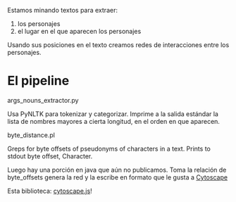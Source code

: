 Estamos minando textos para extraer:

1. los personajes
2. el lugar en el que aparecen los personajes

Usando sus posiciones en el texto creamos redes de interacciones entre los personajes.


El pipeline
===========

args_nouns_extractor.py

Usa PyNLTK para tokenizar y categorizar. Imprime a la salida estándar la lista de nombres mayores a cierta longitud, en el orden en que aparecen.


byte_distance.pl

Greps for byte offsets of pseudonyms of characters in a text. Prints to stdout byte offset, Character.


Luego hay una porción en java que aún no publicamos. Toma la relación de byte_offsets genera la red y la escribe en formato que le gusta a [Cytoscape](http://www.cytoscape.org/])

Esta biblioteca: [cytoscape.js](http://cytoscape.github.io/cytoscape.js/)!
